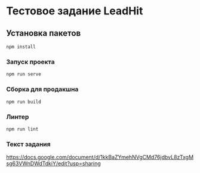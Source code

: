 # Тестовое задание LeadHit

## Установка пакетов
```
npm install
```

### Запуск проекта
```
npm run serve
```

### Сборка для продакшна
```
npm run build
```

### Линтер
```
npm run lint
```

### Текст задания 
https://docs.google.com/document/d/1kkBaZYmehNVgCMd76jdbvL8zTxgMsg63VWnDWdTdkiY/edit?usp=sharing
